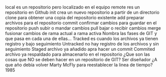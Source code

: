 local
  es un repositorio pero localizado en el equipo
remote
  res un repositorio en Github
init
  crea un nuevo repositorio a partir de un directorio
clone
  para obtener una copia del repositorio existente
add
  preparar archivos para el repositorio
commit
  confirmar cambios para guardar en el repositorio
push
  subir o mandar cambios
pull
  bajar o recibir cambios
merge
  fusionar cambios de rama actual a rama activa
Nombra las fases de GIT y que pasa en cada una de ellas…
  Tracked
    es cuando los archivos ya tienen registro y bajo seguimiento
  Untracked
    no hay registro de los archivos y sin seguimiento
  Staged
    archivo ya añadido apra hacer un commit
  Commited
  archivo ya respaldado para almacenarlo en el repositorio
¿Que son las cosas que NO se deben hacer en un repositorio de GIT?
  Ser diseñador
¿A que año debía volver Marty McFly para reestablecer la linea de tiempo?
  1985
